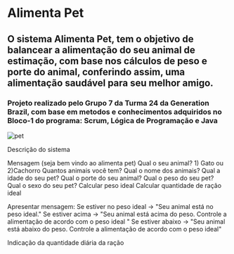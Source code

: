 # Alimenta Pet 

## O sistema Alimenta Pet, tem o objetivo de balancear a alimentação do seu animal de estimação, com base nos cálculos de peso e porte do animal, conferindo assim, uma alimentação saudável para seu melhor amigo.

### Projeto realizado pelo Grupo 7 da Turma 24 da Generation Brazil, com base em metodos e conhecimentos adquiridos no Bloco-1 do programa: Scrum, Lógica de Programação e Java

![pet](https://user-images.githubusercontent.com/49458473/121404681-8f05c580-c932-11eb-9b93-086f4e73e6bd.jpg)

Descrição do sistema

Mensagem (seja bem vindo ao alimenta pet)
Qual o seu animal? 1) Gato ou 2)Cachorro
Quantos animais você tem?
Qual o nome dos animais?
Qual a idade do seu pet?
Qual o porte do seu animal?
Qual o peso do seu pet?
Qual o sexo do seu pet?
Calcular peso ideal
Calcular quantidade de ração ideal

Apresentar mensagem:
Se estiver no peso ideal -> "Seu animal está no peso ideal."
Se estiver acima -> "Seu animal está acima do peso. Controle a alimentação de acordo com o peso ideal "
Se estiver abaixo -> "Seu animal está abaixo do peso. Controle a alimentação de acordo com o peso ideal"

Indicação da quantidade diária da ração


